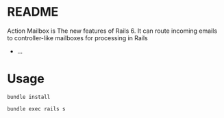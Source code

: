 # README

Action Mailbox is The new features of Rails 6.
It can route incoming emails to controller-like mailboxes for processing in Rails

* ...
# Usage

```
bundle install

bundle exec rails s
```
